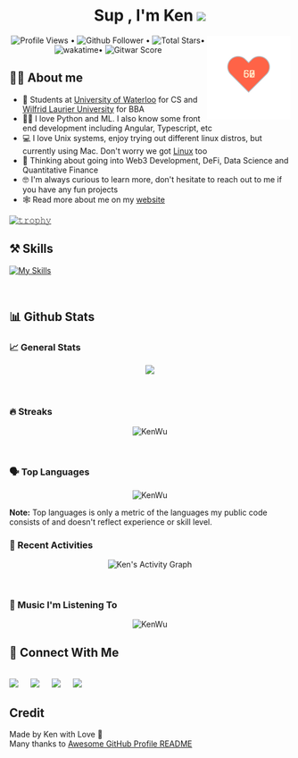 <h1 align="center">Sup , I'm Ken <img src="https://media.giphy.com/media/hvRJCLFzcasrR4ia7z/giphy.gif" width="35"></h1>
<a href="https://github.com/kenwuqianghao/iBeats"><img align="right" width="150px" src="https://raw.githubusercontent.com/kenwuqianghao/iBeats/main/files/heart.svg"/></a>

<p align="center">

<p align="center">
  <img src="https://komarev.com/ghpvc/?username=kenwuqianghao&color=blue" alt="Profile Views"> •  
  <img alt="Github Follower" src="https://img.shields.io/github/followers/KenWuqianghao?label=Followers"> •   
  <img src="https://img.shields.io/github/stars/KenWuqianghao?label=Stars" alt="Total Stars">• 
  <img src="https://wakatime.com/badge/user/dc9f3a76-8cfd-40d2-bc95-0afa3e00ab35.svg" alt="wakatime" />•
  <img src="https://img.shields.io/badge/dynamic/json?label=Gitwar%20Score&style=flat&logo=github&logoColor=white&query=score&url=http%3A%2F%2Fgitwar.herokuapp.com%2Fapi%2Fkenwuqianghao" alt="Gitwar Score">
</p>

## :sassy_man:  About me
- :school: Students at [University of Waterloo](https://uwaterloo.ca/) for CS and [Wilfrid Laurier University](https://www.wlu.ca/) for BBA
- :technologist: I love Python and ML. I also know some front end development including Angular, Typescript, etc 
- :computer: I love Unix systems, enjoy trying out different linux distros, but currently using Mac. Don't worry we got [Linux](https://asahilinux.org/about/) too
- :thinking: Thinking about going into Web3 Development, DeFi, Data Science and Quantitative Finance
- :nerd_face: I'm always curious to learn more, don't hesitate to reach out to me if you have any fun projects
- :spider_web: Read more about me on my [website](https://kenwu.is-a.dev/)

[![𝚝𝚛𝚘𝚙𝚑𝚢](https://github-profile-trophy.vercel.app/?username=kenwuqianghao&column=8&margin-w=15&margin-h=15&no-bg=true&no-frame=true&theme=juicyfresh)](https://github.com/KenWuqianghao)

## :hammer_and_pick: Skills
[![My Skills](https://skillicons.dev/icons?i=linux,vscode,python,tensorflow,docker,cpp,ts,js,html,css&theme=dark)](https://skillicons.dev)

<br>

## 📊 Github Stats
### 📈 General Stats
<p align="center">
  <img src="https://github-readme-stats.vercel.app/api?username=kenwuqianghao&show_icons=true&theme=tokyonight">
</p>
<br>

### 🔥 Streaks
<p align="center">
   <img src="https://github-readme-streak-stats.herokuapp.com/?user=kenwuqianghao&theme=tokyonight" alt="KenWu"/>
</p>
<br>

### 🗣️ Top Languages
<p align="center">
   <img src="https://github-readme-stats.vercel.app/api/top-langs/?username=kenwuqianghao&theme=tokyonight" alt="KenWu"/>
</p>
<b>Note:</b> Top languages is only a metric of the languages my public code consists of and doesn't reflect experience or skill level.
<br>

### 🏃 Recent Activities
<p align="center">
  <img alt="Ken's Activity Graph" src="https://github-readme-activity-graph.cyclic.app/graph?username=kenwuqianghao&theme=github"/>
</p>
<br>

### 🎵 Music I'm Listening To
<p align="center">
   <img src="https://github-profile-apple-music.web.app/api/v1/users/jVU8TbMMXxc9EISHIyb6/recent/played/tracks" alt="KenWu"/>
</p>

## 🔗 Connect With Me
<br>	
<a target="_blank" href="https://www.linkedin.com/in/qianghao-wu-798246204/"><img src="https://img.shields.io/badge/-LinkedIn-0077B5?style=for-the-badge&logo=Linkedin&logoColor=white"></img></a>
&emsp;
<a target="_blank" href="mailto:wooqianghao@gmail.com"><img src="https://img.shields.io/badge/-Gmail-D14836?style=for-the-badge&logo=Gmail&logoColor=white"></img></a>
&emsp;
<a target="_blank" href="https://twitter.com/Kenwuqianghao"><img src="https://img.shields.io/badge/-Twitter-1DA1F2?style=for-the-badge&logo=Twitter&logoColor=white"></img></a>
&emsp;
<a target="_blank" href="https://medium.com/@wooqianghao"><img src="https://img.shields.io/badge/Medium-12100E?style=for-the-badge&logo=medium&logoColor=white"></img></a>

## Credit
Made by Ken with Love 💙
<br>
Many thanks to [Awesome GitHub Profile README](https://github.com/abhisheknaiidu/awesome-github-profile-readme)
